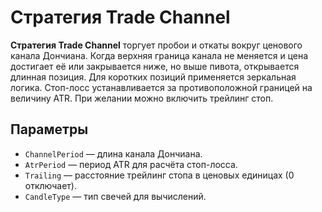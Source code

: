 
# Стратегия Trade Channel

**Стратегия Trade Channel** торгует пробои и откаты вокруг ценового канала Дончиана. Когда верхняя граница канала не меняется и цена достигает её или закрывается ниже, но выше пивота, открывается длинная позиция. Для коротких позиций применяется зеркальная логика. Стоп-лосс устанавливается за противоположной границей на величину ATR. При желании можно включить трейлинг стоп.

## Параметры

- `ChannelPeriod` — длина канала Дончиана.
- `AtrPeriod` — период ATR для расчёта стоп-лосса.
- `Trailing` — расстояние трейлинг стопа в ценовых единицах (0 отключает).
- `CandleType` — тип свечей для вычислений.
